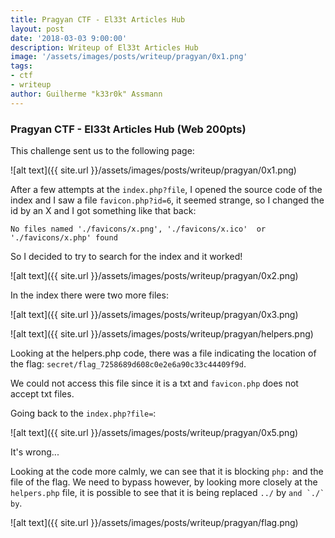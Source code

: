 ```yaml
---
title: Pragyan CTF - El33t Articles Hub
layout: post
date: '2018-03-03 9:00:00'
description: Writeup of El33t Articles Hub
image: '/assets/images/posts/writeup/pragyan/0x1.png'
tags:
- ctf
- writeup
author: Guilherme "k33r0k" Assmann
---
```


### Pragyan CTF - El33t Articles Hub (Web 200pts)

This challenge sent us to the following page:

![alt text]({{ site.url }}/assets/images/posts/writeup/pragyan/0x1.png)

After a few attempts at the `index.php?file`, I opened the source code of the index and I saw a file `favicon.php?id=6`, it seemed strange, so I changed the id by an X and I got something like that back:

`No files named './favicons/x.png', './favicons/x.ico'  or './favicons/x.php' found`

So I decided to try to search for the index and it worked!

![alt text]({{ site.url }}/assets/images/posts/writeup/pragyan/0x2.png)

In the index there were two more files:

![alt text]({{ site.url }}/assets/images/posts/writeup/pragyan/0x3.png)

![alt text]({{ site.url }}/assets/images/posts/writeup/pragyan/helpers.png)

Looking at the helpers.php code, there was a file indicating the location of the flag: `secret/flag_7258689d608c0e2e6a90c33c44409f9d`.

We could not access this file since it is a txt and `favicon.php` does not accept txt files.

Going back to the `index.php?file=`:

![alt text]({{ site.url }}/assets/images/posts/writeup/pragyan/0x5.png)

It's wrong...

Looking at the code more calmly, we can see that it is blocking `php:` and the file of the flag. We need to bypass however, by looking more closely at the `helpers.php` file, it is possible to see that it is being replaced `../` by `` and `./` by ``.

![alt text]({{ site.url }}/assets/images/posts/writeup/pragyan/flag.png)
